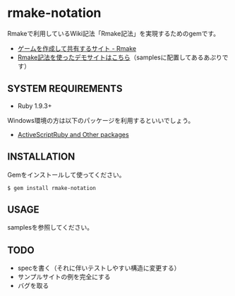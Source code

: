 rmake-notation
==============

Rmakeで利用しているWiki記法「Rmake記法」を実現するためのgemです。

- [ゲームを作成して共有するサイト - Rmake](http://rmake.jp/)
- [Rmake記法を使ったデモサイトはこちら](http://rmake-notation.herokuapp.com/)（samplesに配置してあるあぷりです）

## SYSTEM REQUIREMENTS

- Ruby 1.9.3+

Windows環境の方は以下のパッケージを利用するといいでしょう。

- [ActiveScriptRuby and Other packages](http://www.artonx.org/data/asr/)

## INSTALLATION

Gemをインストールして使ってください。

    $ gem install rmake-notation

## USAGE

samplesを参照してください。

## TODO

- specを書く（それに伴いテストしやすい構造に変更する）
- サンプルサイトの例を完全にする
- バグを取る

